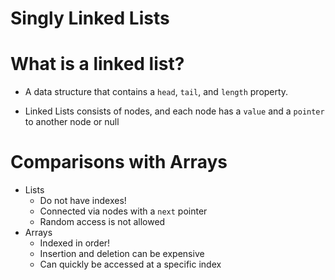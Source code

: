 # Singly Linked Lists

# What is a linked list?

- A data structure that contains a `head`, `tail`, and `length` property.

- Linked Lists consists of nodes, and each node has a `value` and a `pointer` to another node or null

# Comparisons with Arrays

- Lists
    - Do not have indexes!
    - Connected via nodes with a `next` pointer
    - Random access is not allowed
- Arrays
    - Indexed in order!
    - Insertion and deletion can be expensive
    - Can quickly be accessed at a specific index
